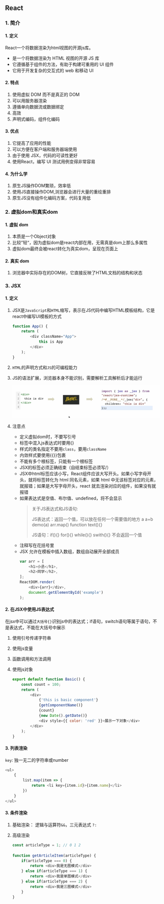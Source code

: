 ## React

### 1. 简介

#### 1. 定义

React一个将数据渲染为html视图的开源js库。

- 是一个将数据渲染为 HTML 视图的开源 JS 库
- 它遵循基于组件的方法，有助于构建可重用的 UI 组件
- 它用于开发复杂的交互式的 web 和移动 UI

#### 2. 特点

1. 使用虚拟 DOM 而不是真正的 DOM
2. 可以用服务器渲染
3. 遵循单向数据流或数据绑定
4. 高效
5. 声明式编码，组件化编码

#### 3. 优点

1. 它提高了应用的性能
2. 可以方便在客户端和服务器端使用
3. 由于使用 JSX，代码的可读性更好
4. 使用React，编写 UI 测试用例变得非常容易

#### 4. 为什么学

1. 原生JS操作DOM繁琐，效率低
2. 使用JS直接操作DOM,浏览器会进行大量的重绘重排
3. 原生JS没有组件化编码方案，代码复用低

### 2. 虚拟dom和真实dom

#### 1. 虚拟 dom

1. 本质是一个Object对象
2. 比较”轻“，因为虚拟dom是react内部在用，无需真是dom上那么多属性
3. 虚拟dom最终会被react转化为真实dom，呈现在页面上

#### 2. 真实 dom

1. 浏览器中实际存在的DOM树，它直接反映了HTML文档的结构和状态

### 3. JSX

#### 1. 定义

1. JSX是`JavaScript`和`HTML`缩写，表示在JS代码中编写HTML模板结构，它是react中编写UI模板的方式

    ```javascript
    function App() {
        return (
            <div className="App">
                this is App
            </div>
        );
    }
    ```

2. `HTML`的声明方式和`JS`的可编程能力

3. JS的语法扩展，浏览器本身不能识别，需要解析工具解析后才能运行

    ![](./image/jsx.PNG)

4. 注意点

    - 定义虚拟dom时，不要写引号
    - 标签中混入js表达式时要用{}
    - 样式的类名指定不要用`class`，要用`className`
    - 内敛样式要使用{{}}包裹
    - 不能有多个根标签，只能有一个根标签
    - JSX的标签必须正确结束（自结束标签必须写/）
    - JSX中html标签应该小写，React组件应该大写开头。如果小写字母开头，就将标签转化为 html 同名元素，如果 html 中无该标签对应的元素，就报错；如果是大写字母开头，react 就去渲染对应的组件，如果没有就报错
    - 如果表达式是空值、布尔值、undefined，将不会显示
        > 关于JS表达式和JS语句:
        >
        > JS表达式：返回一个值，可以放在任何一个需要值的地方 a a+b demo(a) arr.map() function text(){}
        >
        > JS语句：if(){} for(){} while(){} swith(){} 不会返回一个值
    - 注释写在花括号里
    - JSX 允许在模板中插入数组，数组自动展开全部成员
        ```javascript
        var arr = [
            <h1>小丞</h1>,
            <h2>同学</h2>,
        ];
        ReactDOM.render(
            <div>{arr}</div>,
            document.getElementById('example')
        );
        ```

#### 2. 在JSX中使用JS表达式

在jsx中可以通过`大括号{}`识别js中的表达式；if语句，switch语句等属于语句，不是表达式，不能在大括号中展示

1. 使用引号传递字符串

2. 使用js变量

3. 函数调用和方法调用

4. 使用js对象

    ```javascript
    export default function Basic() {
        const count = 100;
        return (
            <div>
                {'this is basic component'}
                {getComponentName()}
                {count}
                {new Date().getDate()}
                <div style={{ color: 'red' }}>展示一下对象</div>
            </div>
        );
    }
    ```

#### 3. 列表渲染

`key`: 独一无二的字符串或number

```javascript
<ul>
    {
        list.map(item => {
            return <li key={item.id}>{item.name}</li>
        })
    }
</ul>
```

#### 3. 条件渲染

1. 基础渲染： 逻辑与运算符`&&`，三元表达式 `?:`

2. 高级渲染

    ```javascript
    const articleType = 1; // 0 1 2

    function getArticleItem(articleType) {
        if(articleType === 0) {
            return <div>我是无图模式</div>
        } else if(articleType === 1) {
            return <div>我是单图模式</div>
        } else if(articleType === 2) {
            return <div>我是三图模式</div>
        }
    }
    ```
